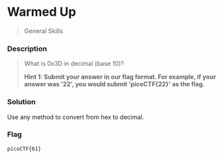 # Warmed Up
> General Skills

### Description
> What is 0x3D in decimal (base 10)?
>
>
> **Hint 1: Submit your answer in our flag format. For example, if your answer was '22', you would submit 'picoCTF{22}' as the flag.**

### Solution
Use any method to convert from hex to decimal.

### Flag
`picoCTF{61}`
